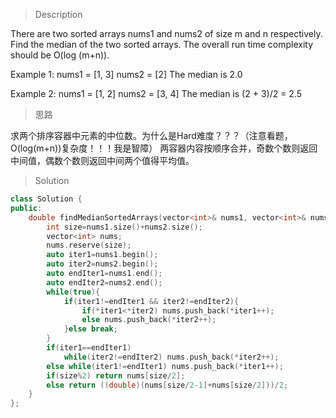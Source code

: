 > Description

There are two sorted arrays nums1 and nums2 of size m and n respectively.
Find the median of the two sorted arrays. The overall run time complexity should be O(log (m+n)).

Example 1:
nums1 = [1, 3]
nums2 = [2]
The median is 2.0

Example 2:
nums1 = [1, 2]
nums2 = [3, 4]
The median is (2 + 3)/2 = 2.5

> 思路

求两个排序容器中元素的中位数。为什么是Hard难度？？？（注意看题，O(log(m+n))复杂度！！！我是智障）
两容器内容按顺序合并，奇数个数则返回中间值，偶数个数则返回中间两个值得平均值。

> Solution

```C++
class Solution {
public:
    double findMedianSortedArrays(vector<int>& nums1, vector<int>& nums2) {
        int size=nums1.size()+nums2.size();
        vector<int> nums;
        nums.reserve(size);
        auto iter1=nums1.begin();
        auto iter2=nums2.begin();
        auto endIter1=nums1.end();
        auto endIter2=nums2.end();
        while(true){
            if(iter1!=endIter1 && iter2!=endIter2){
                if(*iter1<*iter2) nums.push_back(*iter1++);
                else nums.push_back(*iter2++);
            }else break;
        }
        if(iter1==endIter1)
            while(iter2!=endIter2) nums.push_back(*iter2++);
        else while(iter1!=endIter1) nums.push_back(*iter1++);
        if(size%2) return nums[size/2];
        else return ((double)(nums[size/2-1]+nums[size/2]))/2;
    }
};
```
